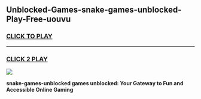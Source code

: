 
## Unblocked-Games-snake-games-unblocked-Play-Free-uouvu
<h3>
<a href="https://premium76.site?title=snake-games-unblocked&ref=15A">CLICK TO PLAY</a></h3>
<hr>

<h3>
<a href="https://premium76.site?title=snake-games-unblocked&ref=15A">CLICK 2 PLAY</a>
  
</h3>

<a href="https://premium76.site?title=snake-games-unblocked&ref=15A"><img src="https://clearcache.store/games.png"></a>


**snake-games-unblocked games unblocked: Your Gateway to Fun and Accessible Online Gaming**
